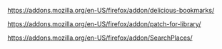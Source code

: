 https://addons.mozilla.org/en-US/firefox/addon/delicious-bookmarks/

https://addons.mozilla.org/en-US/firefox/addon/patch-for-library/

https://addons.mozilla.org/en-US/firefox/addon/SearchPlaces/
